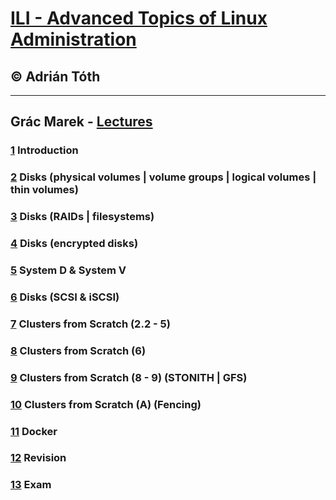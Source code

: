 # [ILI - Advanced Topics of Linux Administration](https://www.fit.vutbr.cz/study/courses/index.php.en?id=12162)
## © Adrián Tóth


---


## Grác Marek - [Lectures](http://tinyurl.com/redhat-ili)
### [1](https://github.com/europ/VUTBR-FIT-ILI/blob/master/1.md) Introduction
### [2](https://github.com/europ/VUTBR-FIT-ILI/blob/master/2.md) Disks (physical volumes | volume groups | logical volumes | thin volumes)
### [3](https://github.com/europ/VUTBR-FIT-ILI/blob/master/3.md) Disks (RAIDs | filesystems)
### [4](https://github.com/europ/VUTBR-FIT-ILI/blob/master/4.md) Disks (encrypted disks)
### [5](https://github.com/europ/VUTBR-FIT-ILI/blob/master/5.md) System D & System V
### [6](https://github.com/europ/VUTBR-FIT-ILI/blob/master/6.md) Disks (SCSI & iSCSI)
### [7](https://www.clusterlabs.org/doc/en-US/Pacemaker/1.1-pcs/html/Clusters_from_Scratch/) Clusters from Scratch (2.2 - 5)
### [8](https://www.clusterlabs.org/doc/en-US/Pacemaker/1.1-pcs/html/Clusters_from_Scratch/) Clusters from Scratch (6)
### [9](https://www.clusterlabs.org/doc/en-US/Pacemaker/1.1-pcs/html/Clusters_from_Scratch/) Clusters from Scratch (8 - 9) (STONITH | GFS)
### [10](https://www.clusterlabs.org/doc/en-US/Pacemaker/1.1-pcs/html/Clusters_from_Scratch/) Clusters from Scratch (A) (Fencing)
### [11](https://github.com/europ/VUTBR-FIT-ILI/blob/master/11.md) Docker
### [12](https://github.com/europ/VUTBR-FIT-ILI/blob/master/12.md) Revision
### [13](https://github.com/europ/VUTBR-FIT-ILI/blob/master/13.md) Exam
